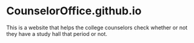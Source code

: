 # CounselorOffice.github.io
This is a website that helps the college counselors check whether or not they have a study hall that period or not.
